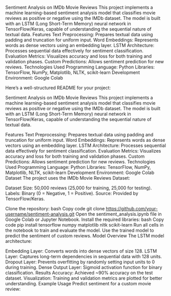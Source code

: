 Sentiment Analysis on IMDb Movie Reviews
This project implements a machine learning-based sentiment analysis model that classifies movie reviews as positive or negative using the IMDb dataset. The model is built with an LSTM (Long Short-Term Memory) neural network in TensorFlow/Keras, capable of understanding the sequential nature of textual data.
Features
Text Preprocessing: Prepares textual data using padding and truncation for uniform input.
Word Embeddings: Represents words as dense vectors using an embedding layer.
LSTM Architecture: Processes sequential data effectively for sentiment classification.
Evaluation Metrics: Visualizes accuracy and loss for both training and validation phases.
Custom Predictions: Allows sentiment prediction for new reviews.
Technologies Used
Programming Language: Python
Libraries: TensorFlow, NumPy, Matplotlib, NLTK, scikit-learn
Development Environment: Google Colab

Here’s a well-structured README for your project:

Sentiment Analysis on IMDb Movie Reviews
This project implements a machine learning-based sentiment analysis model that classifies movie reviews as positive or negative using the IMDb dataset. The model is built with an LSTM (Long Short-Term Memory) neural network in TensorFlow/Keras, capable of understanding the sequential nature of textual data.

Features
Text Preprocessing: Prepares textual data using padding and truncation for uniform input.
Word Embeddings: Represents words as dense vectors using an embedding layer.
LSTM Architecture: Processes sequential data effectively for sentiment classification.
Evaluation Metrics: Visualizes accuracy and loss for both training and validation phases.
Custom Predictions: Allows sentiment prediction for new reviews.
Technologies Used
Programming Language: Python
Libraries: TensorFlow, NumPy, Matplotlib, NLTK, scikit-learn
Development Environment: Google Colab
Dataset
The project uses the IMDb Movie Reviews Dataset:

Dataset Size: 50,000 reviews (25,000 for training, 25,000 for testing).
Labels: Binary (0 = Negative, 1 = Positive).
Source: Provided by TensorFlow/Keras.

Clone the repository:
bash
Copy code
git clone https://github.com/your-username/sentiment-analysis.git
Open the sentiment_analysis.ipynb file in Google Colab or Jupyter Notebook.
Install the required libraries:
bash
Copy code
pip install tensorflow numpy matplotlib nltk scikit-learn
Run all cells in the notebook to train and evaluate the model.
Use the trained model to predict the sentiment of custom reviews.
Model Overview
The LSTM model architecture:

Embedding Layer: Converts words into dense vectors of size 128.
LSTM Layer: Captures long-term dependencies in sequential data with 128 units.
Dropout Layer: Prevents overfitting by randomly setting input units to 0 during training.
Dense Output Layer: Sigmoid activation function for binary classification.
Results
Accuracy: Achieved ~90% accuracy on the test dataset.
Visualization: Training and validation metrics are plotted for better understanding.
Example Usage
Predict sentiment for a custom movie review:

